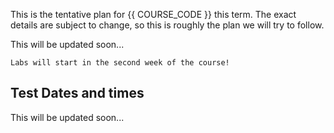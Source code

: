 This is the tentative plan for {{ COURSE_CODE }} this term.
The exact details are subject to change, so this is roughly the plan we will try to follow.

This will be updated soon...

<!-- 
| #  | Week            | Topics                                             | Lab    | Logs | Project Milestones | Tests (Thursdays, in person) | Concepts Tested              |
|----|-----------------|----------------------------------------------------|--------|------|--------------------|------------------------------|------------------------------|
| 1  | Sept 6-11       | Introduction to Data Analytics <br /> Course Setup | Lab 1  | LL1  | -                  | -                            | -                            |
| 2  | Sept 12-18      | Command-line <br /> and Jupyter Notebook           | Lab 2  | LL2  | -                  | Test 0                       | Course policies              |
| 3  | Sept 19-25      | Introduction to Version Control with Git           | Lab 3  | LL3  | -                  | -                            | -                            |
| 4  | Sept 26 - Oct 2 | Introduction to Python                             | Lab 4  | LL4  | PM 1               | Test 1                       | Command Line and Git         |
| 5  | Oct 3 - 9       | Working with Data in Python                        | Lab 5  | LL5  | -                  | (Bonus Test 1)               | -                            |
| 6  | Oct 10 - 16     | Rest and Catchup <br />(no new material)           | -      | -    | PM 2               | -                            | -                            |
| 7  | Oct 17 - 23     | Programming in Python                              | Lab 6  | LL6  | -                  | -                            | -                            |
| 8  | Oct 24 - 30     | Data Visualization                                 | Lab 7  | LL7  |                    | Test 2                       | Python Programming           |
| 9  | Oct 31 - Nov 6  | Exploratory Data Analysis                          | Lab 8  | LL8  | PM 3               | (Bonus Test 2)               | -                            |
| 10 | Nov 7 - 13      | Reading week <br />(no new material)               | -      | -    | -                  | -                            | -                            |
| 11 | Nov 14 - 20     | Tableau                                            | Lab 9  | LL9  | PM 4               | Test 3                       | Python and Pandas            |
| 12 | Nov 21 - 27     | Microsoft Excel                                    | Lab 10 | LL10 | -                  | (Bonus Test 3)               | -                            |
| 13 | Nov 28 - Dec 4  | Project Wrap-up and Review <br />(no new material) | -      | LL11 | PM 5               | Test 4                       | Data Visualization and Excel |
| 14 | Dec 5 - Dec 8   | Final Exam Details <br />(no new material)         | -      | -    | -                  | (Bonus Test 4)               | -                            |
 -->

```{note}
Labs will start in the second week of the course!
```

## Test Dates and times

This will be updated soon...
<!-- 
| Test/Bonus Test | Date                   | Time          | Duration   |
|-----------------|------------------------|---------------|------------|
| Test 1          | Thursday Sept 29, 2022 | 15:35 - 16:50 | 75 minutes |
| Bonus Test 1    | Thursday Oct 6, 2022   | 15:35 - 16:50 | 75 minutes |
| Test 2          | Thursday Oct 27, 2022  | 15:35 - 16:50 | 75 minutes |
| Bonus Test 2    | Thursday Nov 3, 2022   | 15:35 - 16:50 | 75 minutes |
| Test 3          | Thursday Nov 17, 2022  | 15:35 - 16:50 | 75 minutes |
| Bonus Test 3    | Thursday Nov 24, 2022  | 15:35 - 16:50 | 75 minutes |
| Test 4          | Thursday Dec 1, 2022   | 15:35 - 16:50 | 75 minutes |
| Bonus Test 4    | Thursday Dec 8, 2022   | 15:35 - 16:50 | 75 minutes | 
-->